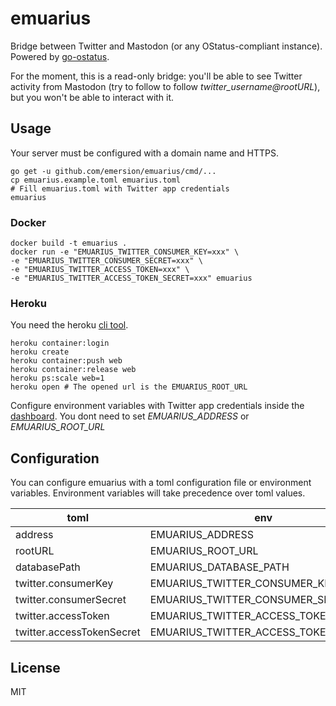 # emuarius

Bridge between Twitter and Mastodon (or any OStatus-compliant instance). Powered by [go-ostatus](https://github.com/emersion/go-ostatus).

For the moment, this is a read-only bridge: you'll be able to see Twitter
activity from Mastodon (try to follow to follow _twitter_username@rootURL_), but you won't be able to interact with it.

## Usage

Your server must be configured with a domain name and HTTPS.

```shell
go get -u github.com/emersion/emuarius/cmd/...
cp emuarius.example.toml emuarius.toml
# Fill emuarius.toml with Twitter app credentials
emuarius
```

### Docker
```shell
docker build -t emuarius .
docker run -e "EMUARIUS_TWITTER_CONSUMER_KEY=xxx" \
-e "EMUARIUS_TWITTER_CONSUMER_SECRET=xxx" \
-e "EMUARIUS_TWITTER_ACCESS_TOKEN=xxx" \
-e "EMUARIUS_TWITTER_ACCESS_TOKEN_SECRET=xxx" emuarius
```

### Heroku
You need the heroku [cli tool](https://devcenter.heroku.com/articles/heroku-cli).
```shell
heroku container:login
heroku create
heroku container:push web
heroku container:release web
heroku ps:scale web=1
heroku open # The opened url is the EMUARIUS_ROOT_URL
```
Configure environment variables with Twitter app credentials inside the [dashboard](https://dashboard.heroku.com/). You dont need to set _EMUARIUS_ADDRESS_ or _EMUARIUS_ROOT_URL_



## Configuration

You can configure emuarius with a toml configuration file or environment variables. Environment variables will take precedence over toml values.


| toml                      | env                                 | default               |
| ------------------------- | ----------------------------------- | --------------------- |
| address                   | EMUARIUS_ADDRESS                     | :4004                 |
| rootURL                   | EMUARIUS_ROOT_URL                    | http://localhost:4004 |
| databasePath              | EMUARIUS_DATABASE_PATH               | ./emuarius.db         |
| twitter.consumerKey       | EMUARIUS_TWITTER_CONSUMER_KEY        |                       |
| twitter.consumerSecret    | EMUARIUS_TWITTER_CONSUMER_SECRET     |                       |
| twitter.accessToken       | EMUARIUS_TWITTER_ACCESS_TOKEN        |                       |
| twitter.accessTokenSecret | EMUARIUS_TWITTER_ACCESS_TOKEN_SECRET |                       |


## License

MIT
